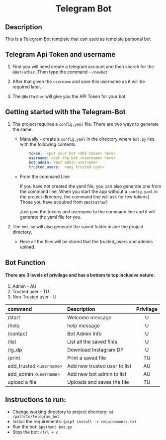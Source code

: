 <p align="center">
	<h1 align="center"> Telegram Bot </h1>
</p>

## Description

This is a Telegram Bot template that can used as template personal bot

## Telegram Api Token and username

1. First you will need create a telegram account and then search for the `@BotFather`. Then type the command - `/newbot`

1. After that given the `username` and save this username as it will be required later.

1. The `@BotFather` will give you the API Token for your bot.

## Getting started with the Telegram-Bot

1. The project requires a `config.yaml` file. There are two ways to generate the same.

    - Manually  - create a `config.yaml` in the directory where `bot.py` lies, with the following contents.

        ```yaml
            token:  <put your bot <API token> here>
            username: <put the bot <username> here>
            bot_admin: <bot admin username>
            trusted_users:  <any trusted user>
        ```

    - From the command Line

        If you have not created the yaml file, you can also generate one from the command line. When you start the app without a `config.yaml` in the project directory, the command line will ask for few tokens( Those you have acquired from `@BotFather`)

        Just give the tokens and username to the command line and it will generate the yaml file for you.

1. The `bot.py` will also generate the saved folder inside the project directory.

    - Here all the files will be stored that the trusted_users and admins upload.

## Bot Function

#### There are 3 levels of privilage and has a bottom to top inclusive nature:
1. Admin - AU
1. Trusted user - TU
1.  Non-Trusted user - U

|command|Description|Privilage|
|:---|:---|:---:|
|   /start |   Welcome message |    U   |
|   /help  |   help message    |   U   |
|   /contact    |   Bot Admin Info  |   U   |
|   /list   |   List all the saved files    |   U   |
|   /ig_dp  |   Download Instagram DP   |   U   |
|   /print  |   Print a saved file  |    TU  |
| add_trusted `<username>` | Add new trusted user to list| AU|
| add_admin `<username>` | Add new bot admin to list| AU|
|   upload a file | Uploads and saves the file | TU |


## Instructions to run:

- Change working directory to project directory: `cd /path/to/telegram_bot`
- Install the requirements: `$pip3 install -r requirements.txt`
- Run the bot: `$python3 bot.py`
- Stop the bot: `ctrl + c`